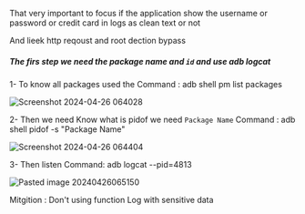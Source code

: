  That very important to focus if the application show the username or password or credit card in logs as clean text or not

And lieek http reqoust 
and root dection bypass 

##### The firs step we need the package name and `id` and use adb logcat 

1- To know all packages used the Command : adb shell pm list packages

![Screenshot 2024-04-26 064028](https://github.com/sisi0x/vulnerable-android-application/assets/100969542/40f3acec-2c58-4587-9b9c-d9a02cb32647)



2- Then we need Know what is pidof we need `Package Name` 
Command : adb shell pidof -s  "Package Name"


 ![Screenshot 2024-04-26 064404](https://github.com/sisi0x/vulnerable-android-application/assets/100969542/b2e76da8-fb0e-42e6-877b-a5a5a8ce16d1)


3- Then listen
Command:  adb logcat --pid=4813

![Pasted image 20240426065150](https://github.com/sisi0x/vulnerable-android-application/assets/100969542/5f9cfd0f-f141-45f6-84c5-ca0f8487febe)



Mitgition :
Don't using function Log with sensitive data

